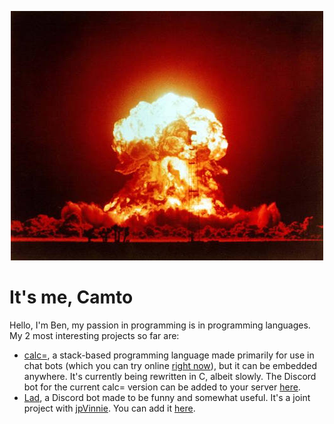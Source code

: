 <p align="center"><img src="https://raw.githubusercontent.com/Camto/Camto/master/Kabum.jpg" /></p>

# It's me, Camto

Hello, I'm Ben, my passion in programming is in programming languages. My 2 most interesting projects so far are:

* [calc=](https://github.com/Camto/calc), a stack-based programming language made primarily for use in chat bots (which you can try online [right now](https://camto.github.io/calc/console/)), but it can be embedded anywhere. It's currently being rewritten in C, albeit slowly. The Discord bot for the current calc= version can be added to your server [here](https://discord.com/api/oauth2/authorize?client_id=429763238071238668&permissions=67584&scope=bot).
* [Lad](https://github.com/Camto/Lad), a Discord bot made to be funny and somewhat useful. It's a joint project with [jpVinnie](https://github.com/jpVinnie). You can add it [here](https://discord.com/api/oauth2/authorize?client_id=709644595104972890&permissions=8&scope=bot).